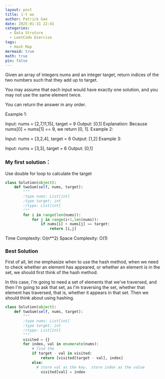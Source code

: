 ```yaml
---
layout: post
title: 1-t wo
author: Patrick Gao
date: 2025-01-31 22:41
categories:
  - Data Struture
  - LeetCode Exercise
tags:
  - Hash Map
mermaid: true
math: true
pin: false
---
```


Given an array of integers nums and an integer target, return indices of the two numbers such that they add up to target.

You may assume that each input would have exactly one solution, and you may not use the same element twice.

You can return the answer in any order.

 

Example 1:

Input: nums = [2,7,11,15], target = 9
Output: [0,1]
Explanation: Because nums[0] + nums[1] == 9, we return [0, 1].
Example 2:

Input: nums = [3,2,4], target = 6
Output: [1,2]
Example 3:

Input: nums = [3,3], target = 6
Output: [0,1]



### My first solution：

Use double for loop to calculate the target
```python
class Solution(object):
    def twoSum(self, nums, target):
        """
        :type nums: List[int]
        :type target: int
        :rtype: List[int]
        """
        for i in range(len(nums)):
            for j in range(i+1,len(nums)):
                if nums[i] + nums[j] == target:
                    return [i,j]

```
Time Complexity: O(n**2)
Space Complexity: O(1)

### Best Solution

First of all, let me emphasize when to use the hash method, when we need to check whether an element has appeared, or whether an element is in the set, we should first think of the hash method. 

In this case, I'm going to need a set of elements that we've traversed, and then I'm going to ask that set, as I'm traversing the set, whether that element has traversed, that is, whether it appears in that set. Then we should think about using hashing.
```python
class Solution(object):
    def twoSum(self, nums, target):
        """
        :type nums: List[int]
        :type target: int
        :rtype: List[int]
        """
        visited = {}
        for index, val in enumerate(nums):
            # find the 
            if target - val in visited:
                return [visited[target - val], index]
            else:
              # store val as the key， store index as the value
                visited[val] = index

```